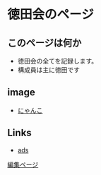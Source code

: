# 徳田会のページ

## このページは何か


- 徳田会の全てを記録します。
- 構成員は主に徳田です

## image
- [にゃんこ](data/nyanko.png)

## Links
- [ads](http://ads.nao.ac.jp/abstract_service.html)


[編集ページ](https://github.com/sf-proposals-seminar/sf-proposals-seminar.github.io)
